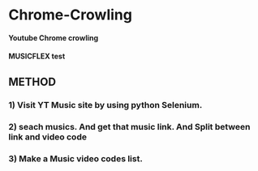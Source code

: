 # Chrome-Crowling 
#### Youtube Chrome crowling 
#### MUSICFLEX test


## METHOD
### 1) Visit YT Music site by using python Selenium.
### 2) seach musics. And get that music link. And Split between link and video code
### 3) Make a Music video codes list.
